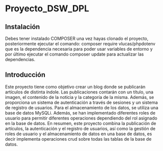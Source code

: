 # Proyecto_DSW_DPL
## Instalación
Debes tener instalado COMPOSER una vez hayas clonado el proyecto, posteriormente ejecutar el comando: composer require vlucas/phpdotenv que es la dependencia necesaria para poder usar variables de entorno y por último ejecutar el comando composer update para actualizar las dependencias. 
## Introducción
Este proyecto tiene como objetivo crear un blog donde se publicarán artículos de distinta índole. Las publicaciones contarán con un título, una imagen, el contenido de la noticia y la categoría de la misma. Además, se proporciona un sistema de autenticación a través de sesiones y un sistema de registro de usuarios. Para el almacenamiento de los datos, se utiliza una base de datos MySQLi. Además, se han implementado diferentes roles de usuario para permitir diferentes operaciones dependiendo del rol asignado en la base de datos.
En resumen, este proyecto combina la publicación de artículos, la autenticación y el registro de usuarios, así como la gestión de roles de usuario y el almacenamiento de datos en una base de datos, es decir implementa operaciones crud sobre todas las tablas de la base de datos.




